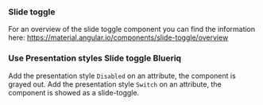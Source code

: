 ### Slide toggle
For an overview of the slide toggle component you can find the information here: https://material.angular.io/components/slide-toggle/overview

### Use Presentation styles Slide toggle Blueriq
Add the presentation style `Disabled` on an attribute, the component is grayed out.
Add the presentation style `Switch` on an attribute, the component is showed as a slide-toggle.



